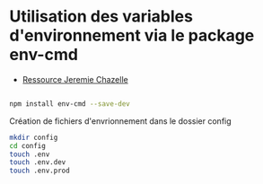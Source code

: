 # Utilisation des variables d'environnement via le package env-cmd

- [Ressource Jeremie Chazelle](https://jeremiechazelle.dev/gerer-les-variables-denvironnement-dans-un-projet-node-js/)

```bash

npm install env-cmd --save-dev 

```	
Création de fichiers d'envrionnement dans le dossier config

```bash
mkdir config
cd config
touch .env
touch .env.dev
touch .env.prod
```
